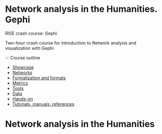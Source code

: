 # **Network analysis in the Humanities. Gephi**

RISE crash course: Gephi

Two-hour crash course for introduction to Network analysis and visualization with Gephi

☞ Course outline

- [Showcase](#showcase)
- [Networks](#networks)
- [Formalization and formats](#formalization-and-formats)
- [Metrics](#metrics)
- [Tools](#tools)
- [Data](#data-for-this-course)
- [Hands-on](#prácticas-paso-a-paso)
- [Tutorials, manuals, references](#tutorial-manuals-references)

# Network analysis in the Humanities

